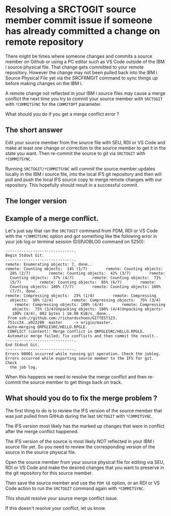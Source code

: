 # Resolving a SRCTOGIT source member commit issue if someone has already committed a change on remote repository
There might be times where someone changes and commits a source member on Github or using a PC editor such as VS Code outside of the IBM i source physical file. That change gets committed to your remote repository. However the change may not been pulled back into the IBM i Source Physical File yet via the SRCFRMGIT command to sync things up before making changes on the IBM i.      

A remote change not reflected in your IBM i source files may cause a merge conflict the next time you try to commit your source member with ```SRCTOGIT``` with ```*COMMITSYNC``` for the ```COMMITOPT``` parameter.   

What should you do if you get a merge conflict error ?   

## The short answer
Edit your source member from the source file with SEU, RDI or VS Code and make at least one change or correction to the source member to get it in the state you want. Then re-commit the source to git via ```SRCTOGIT``` with ```*COMMITSYNC```.   

Running ```SRCTOGIT/*COMMITSYNC``` will commit the source member updates locally in the IBM i source file, into the local IFS git repository and then will pull and push the local IFS source copy to merge remote changes with our repository. This hopefully should result in a successful commit.  

## The longer version  

## Example of a merge conflict.
Let's just say that ran the ```SRCTOGIT``` command from PDM, RDI or VS Code with the ```*COMMITSYNC``` option and got something like the following error in your job log or terminal session (DSPJOBLOG command on 5250):   
```
------------------------------.                                         
Begin Stdout Git.                                                       
------------------------------.                                         
remote: Enumerating objects: 7, done..                                  
remote: Counting objects:  14% (1/7)        remote: Counting objects:  
  28% (2/7)        remote: Counting objects:  42% (3/7)        remote:
  Counting objects:  57% (4/7)        remote: Counting objects:  71%   
  (5/7)        remote: Counting objects:  85% (6/7)        remote:    
  Counting objects: 100% (7/7)        remote: Counting objects: 100%   
  (7/7), done..                                                         
remote: Compressing objects:  25% (1/4)        remote: Compressing     
  objects:  50% (2/4)        remote: Compressing objects:  75% (3/4)   
    remote: Compressing objects: 100% (4/4)        remote: Compressing
   objects:  75% (3/4)Unpacking objects: 100% (4/4)Unpacking objects: 
   100% (4/4), 802 bytes | 16.00 KiB/s, done..                          
 From ssh://github.com:/richardschoen/GITTEST123.                       
 751cc24..a922280  master     -> origin/master.                         
 Auto-merging QRPGLESRC/HELLO.RPGLE.                                    
 CONFLICT (content): Merge conflict in QRPGLESRC/HELLO.RPGLE.           
 Automatic merge failed; fix conflicts and then commit the result..
------------------------------.                                      
End Stdout Git.                                                      
------------------------------.                                      
Errors 00001 occurred while running git operation. Check the joblog.
Errors occurred while exporting source member to the IFS for git. Check
  the job log.                                                         
```

When this happens we need to resolve the merge conflict and then re-commit the source member to get things back on track.    

## What should you do to fix the merge problem ?
The first thing to do is to review the IFS version of the source member that was just pulled from GitHub during the last ```SRCTOGIT``` with ```*COMMITSYNC```.

The IFS version most likely has the marked up changes that were in conflict after the merge conflict happened. 

The IFS version of the source is most likely NOT reflected in your IBM i source file yet. So you need to review the corresponding version of the source in the source physical file.    

Open the source member from your source physical file for editing via SEU, RDI or VS Code and make the desired changes that you want to preserve in the git repository for this source member.    

Then save the source member and use the ```PDM GE``` option, or an RDI or VS Code action to run the ```SRCTOGIT``` command again with ```*COMMITSYNC```.   

This should resolve your source merge conflict issue.    

If this doesn't resolve your conflict, let us know.

